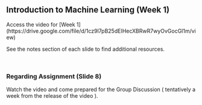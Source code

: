 <h2>Introduction to Machine Learning (Week 1)</h2>
Access the video for [Week 1](https://drive.google.com/file/d/1cz9l7pB25dEIHecXBRwR7wyOvGocGl1m/view)
<p> See the notes section of each slide to find additional resources. </p><br>
<h3> Regarding Assignment (Slide 8) </h3>
<p> Watch the video and come prepared for the Group Discussion ( tentatively a week from the release of the video ).</p><br>

